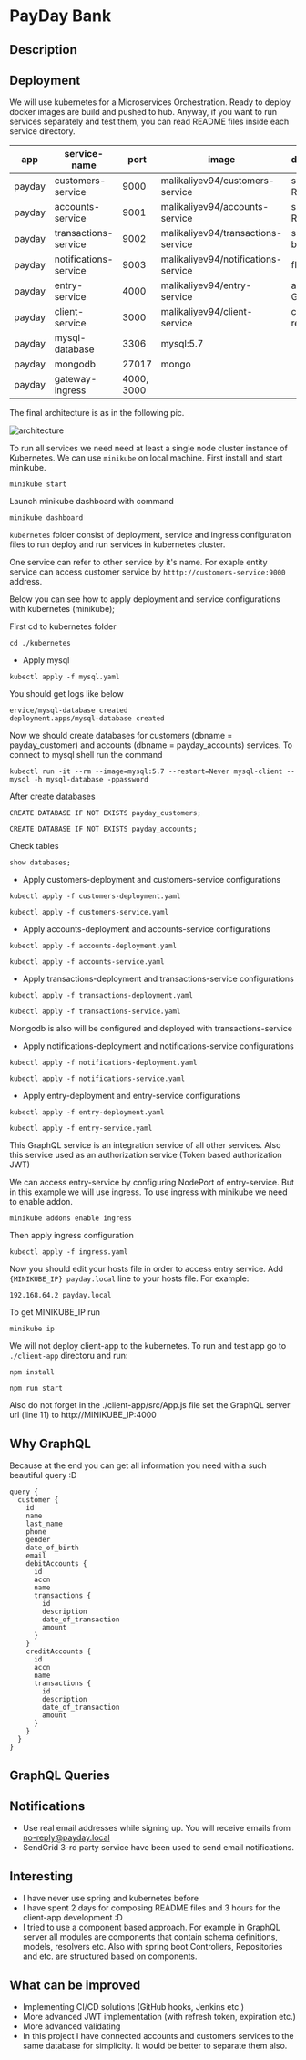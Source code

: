 # PayDay Bank

## Description

## Deployment
We will use kubernetes for a Microservices Orchestration.
Ready to deploy docker images are build and pushed to hub. 
Anyway, if you want to run services separately and test them, you can read README files inside each service directory.

app | service-name | port | image | description
--- | --- | --- | --- | ---
payday | customers-service     | 9000       | malikaliyev94/customers-service     | spring boot REST
payday | accounts-service      | 9001       | malikaliyev94/accounts-service      | spring boot REST
payday | transactions-service  | 9002       | malikaliyev94/transactions-service  | spring-boot REST
payday | notifications-service | 9003       | malikaliyev94/notifications-service | flask REST
payday | entry-service         | 4000       | malikaliyev94/entry-service         | apollo GraphQL
payday | client-service        | 3000       | malikaliyev94/client-service        | create-reapp-app
payday | mysql-database        | 3306       | mysql:5.7                           | 
payday | mongodb               | 27017      | mongo                               | 
payday | gateway-ingress       | 4000, 3000 |                                     | 

The final architecture is as in the following pic.

![architecture](./assets/architecture.png)

To run all services we need need at least a single node cluster instance of Kubernetes. We can use ```minikube``` on local machine.
First install and start minikube.
```
minikube start
```

Launch minikube dashboard with command
```
minikube dashboard
```

```kubernetes``` folder consist of deployment, service and ingress configuration files to run deploy and run services in kubernetes cluster.

One service can refer to other service by it's name. For exaple entity service can access customer service by ```htttp://customers-service:9000``` address.

Below you can see how to apply deployment and service configurations with kubernetes (minikube);

First cd to kubernetes folder

```
cd ./kubernetes
```

- Apply mysql
```
kubectl apply -f mysql.yaml
```

You should get logs like below
```
ervice/mysql-database created
deployment.apps/mysql-database created
```

Now we should create databases for customers (dbname = payday_customer) and accounts (dbname = payday_accounts) services.
To connect to mysql shell run the command
```
kubectl run -it --rm --image=mysql:5.7 --restart=Never mysql-client -- mysql -h mysql-database -ppassword
```
After create databases
```
CREATE DATABASE IF NOT EXISTS payday_customers;

CREATE DATABASE IF NOT EXISTS payday_accounts;
```
Check tables
```
show databases;
```

- Apply customers-deployment and customers-service configurations
```
kubectl apply -f customers-deployment.yaml

kubectl apply -f customers-service.yaml
```
- Apply accounts-deployment and accounts-service configurations
```
kubectl apply -f accounts-deployment.yaml

kubectl apply -f accounts-service.yaml
```
- Apply transactions-deployment and transactions-service configurations
```
kubectl apply -f transactions-deployment.yaml

kubectl apply -f transactions-service.yaml
```
Mongodb is also will be configured and deployed with transactions-service

- Apply notifications-deployment and notifications-service configurations
```
kubectl apply -f notifications-deployment.yaml

kubectl apply -f notifications-service.yaml
```

- Apply entry-deployment and entry-service configurations
```
kubectl apply -f entry-deployment.yaml

kubectl apply -f entry-service.yaml
```
This GraphQL service is an integration service of all other services.
Also this service used as an authorization service (Token based authorization JWT)

We can access entry-service by configuring NodePort of entry-service. But in this example we will use ingress.
To use ingress with minikube we need to enable addon.
```
minikube addons enable ingress
```
Then apply ingress configuration
```
kubectl apply -f ingress.yaml
```
Now you should edit your hosts file in order to access entry service.
Add ``` {MINIKUBE_IP} payday.local``` line to your hosts file. For example:
```
192.168.64.2 payday.local
```
To get MINIKUBE_IP run 
```
minikube ip
```

We will not deploy client-app to the kubernetes. To run and test app go to ```./client-app``` directoru and run:
 ```
npm install

npm run start
```
Also do not forget in the ./client-app/src/App.js file set the GraphQL server url (line 11) to http://MINIKUBE_IP:4000

## Why GraphQL
Because at the end you can get all information you need with a such beautiful query :D
```
query {
  customer {
    id 
    name 
    last_name
    phone
    gender
    date_of_birth
    email 
    debitAccounts {
      id 
      accn
      name
      transactions {
        id
        description
        date_of_transaction
        amount
      }
    }
    creditAccounts {
      id
      accn
      name
      transactions {
        id
        description
        date_of_transaction
        amount
      }
    }
  }
}
```

## GraphQL Queries



## Notifications
- Use real email addresses while signing up. You will receive emails from no-reply@payday.local
- SendGrid 3-rd party service have been used to send email notifications.

## Interesting
- I have never use spring and kubernetes before
- I have spent 2 days for composing README files and 3 hours for the client-app development :D
- I tried to use a component based approach. For example in GraphQL server all modules are components that contain schema definitions, models, resolvers etc. Also with spring boot Controllers, Repositories and etc. are structured based on components.

## What can be improved
- Implementing CI/CD solutions (GitHub hooks, Jenkins etc.)
- More advanced JWT implementation (with refresh token, expiration etc.)
- More advanced validating 
- In this project I have connected accounts and customers services to the same database for simplicity. It would be better to separate them also. 

